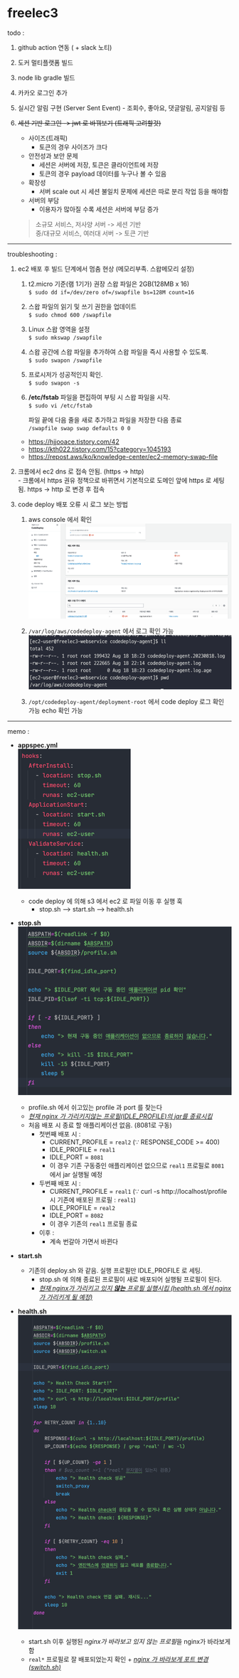 # freelec3

todo : 
  1. github action 연동 ( + slack 노티)
  2. 도커 멀티플랫폼 빌드
  3. node lib gradle 빌드
  4. 카카오 로그인 추가
  5. 실시간 알림 구현 (Server Sent Event) - 조회수, 좋아요, 댓글알림, 공지알림 등
  6. ~~세션 기반 로그인 -> jwt 로 바꿔보기 (트래픽 고려할것)~~
      - 사이즈(트래픽)
        - 토큰의 경우 사이즈가 크다
      - 안전성과 보안 문제
        - 세션은 서버에 저장, 토큰은 클라이언트에 저장
        - 토큰의 경우 payload 데이터를 누구나 볼 수 있음
      - 확장성
        - 서버 scale out 시 세션 불일치 문제에 세션은 따로 분리 작업 등을 해야함
      - 서버의 부담
        - 이용자가 많아질 수록 세션은 서버에 부담 증가
     
      > 소규모 서비스, 저사양 서버 -> 세션 기반  
        중/대규모 서비스, 여러대 서버 -> 토큰 기반
  

---

troubleshooting :
  1. ec2 배포 후 빌드 단계에서 멈춤 현상 (메모리부족. 스왑메모리 설정)  
     1. t2.micro 기준(램 1기가) 권장 스왑 파일은 2GB(128MB x 16)  
    ```$ sudo dd if=/dev/zero of=/swapfile bs=128M count=16```  
     2. 스왑 파일의 읽기 및 쓰기 권한을 업데이트    
    ```$ sudo chmod 600 /swapfile```  
     3. Linux 스왑 영역을 설정  
    ```$ sudo mkswap /swapfile```  
     4. 스왑 공간에 스왑 파일을 추가하여 스왑 파일을 즉시 사용할 수 있도록.  
     ```$ sudo swapon /swapfile```  
     5. 프로시저가 성공적인지 확인.  
     ```$ sudo swapon -s```  
     6. **/etc/fstab** 파일을 편집하여 부팅 시 스왑 파일을 시작.  
     ```$ sudo vi /etc/fstab```  
     
        파일 끝에 다음 줄을 새로 추가하고 파일을 저장한 다음 종료  
     ```/swapfile swap swap defaults 0 0```  
     
     - https://hjjooace.tistory.com/42  
     - https://kth022.tistory.com/15?category=1045193  
     - https://repost.aws/ko/knowledge-center/ec2-memory-swap-file

  2. 크롬에서 ec2 dns 로 접속 안됨. (https -> http)  
    - 크롬에서 https 권유 정책으로 바뀌면서 기본적으로 도메인 앞에 https 로 세팅됨. https -> http 로 변경 후 접속

  3. code deploy 배포 오류 시 로그 보는 방법  
     1. aws console 에서 확인  
        ![view event 클릭 후 확인](img.png "view event 클릭 후 확인")  

     2. ```/var/log/aws/codedeploy-agent``` 에서 로그 확인 가능  
       ![img_1.png](img_1.png)

     3. ```/opt/codedeploy-agent/deployment-root``` 에서 code deploy 로그 확인 가능
        echo 확인 가능
     
---

memo :

- <b>appspec.yml</b>  
![img_2.png](img_2.png)  
  - code deploy 에 의해 s3 에서 ec2 로 파일 이동 후 실행 훅
    - stop.sh --> start.sh --> health.sh  
    

- <b>stop.sh</b>  
![img_3.png](img_3.png)  
  - profile.sh 에서 쉬고있는 profile 과 port 를 찾는다
  - <U>*현재 nginx 가 가리키지않는 프로필(IDLE_PROFILE)의 jar를 종료시킴*</U>
  - 처음 배포 시 종료 할 애플리케이션 없음. (8081로 구동)
    - 첫번째 배포 시 : 
      - CURRENT_PROFILE = ```real2``` (∵ RESPONSE_CODE >= 400)
      - IDLE_PROFILE = ```real1```
      - IDLE_PORT = ```8081```
      - 이 경우 기존 구동중인 애플리케이션 없으므로 ```real1``` 프로필로 ```8081``` 에서 jar 실행될 예정
    - 두번째 배포 시 :
      - CURRENT_PROFILE = ```real1``` (∵ curl -s http://localhost/profile 시 기존에 배포된 프로필 : ```real1```)
      - IDLE_PROFILE =  ```real2```
      - IDLE_PORT = ```8082```
      - 이 경우 기존의 ```real1``` 프로필 종료
    - 이후 :
      - 계속 번갈아 가면서 바뀐다  

   
- <b>start.sh</b>
  - 기존의 deploy.sh 와 같음. 실행 프로필만 IDLE_PROFILE 로 세팅.
    - stop.sh 에 의해 종료된 프로필이 새로 배포되어 실행될 프로필이 된다.
    - <U>*현재 nginx가 가리키고 있지 <b>않는</b> 프로필 실행시킴 (health.sh 에서 nginx 가 가리키게 될 예정)*</U>  
  

  
    
- <b>health.sh</b>
![img_4.png](img_4.png)
  - start.sh 이후 실행된 *nginx가 바라보고 있지 않는 프로필*을 nginx가 바라보게 함
  - ```real*``` 프로필로 잘 배포되었는지 확인 + <U>*nginx 가 바라보게 포트 변경 (switch.sh)*</U>